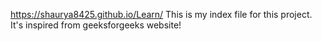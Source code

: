 https://shaurya8425.github.io/Learn/
This is my index file for this project. It's inspired from geeksforgeeks website!
